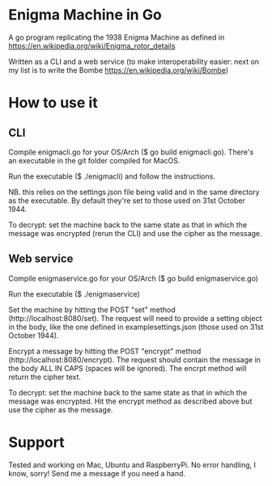 # Enigma Machine in Go
A go program replicating the 1938 Enigma Machine as defined in https://en.wikipedia.org/wiki/Enigma_rotor_details

Written as a CLI and a web service (to make interoperability easier: next on my list is to write the Bombe https://en.wikipedia.org/wiki/Bombe)

# How to use it
## CLI
Compile enigmacli.go for your OS/Arch ($ go build enigmacli.go). There's an executable in the git folder compiled for MacOS.

Run the executable ($ ./enigmacli) and follow the instructions.

NB. this relies on the settings.json file being valid and in the same directory as the executable. By default they're set to those used on 31st October 1944.

To decrypt: set the machine back to the same state as that in which the message was encrypted (rerun the CLI) and use the cipher as the message.

## Web service
Compile enigmaservice.go for your OS/Arch ($ go build enigmaservice.go)

Run the executable ($ ./enigmaservice)

Set the machine by hitting the POST "set" method (http://localhost:8080/set). The request will need to provide a setting object in the body, like the one defined in examplesettings.json (those used on 31st October 1944).

Encrypt a message by hitting the POST "encrypt" method (http://localhost:8080/encrypt). The request should contain the message in the body ALL IN CAPS (spaces will be ignored). The encrpt method will return the cipher text.

To decrypt: set the machine back to the same state as that in which the message was encrypted. Hit the encrypt method as described above but use the cipher as the message.

# Support
Tested and working on Mac, Ubuntu and RaspberryPi. No error handling, I know, sorry! Send me a message if you need a hand.
